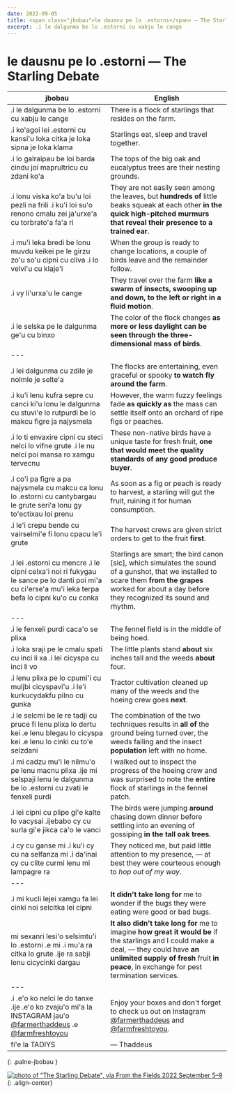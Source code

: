 ```yaml
---
date: 2022-09-05
title: <span class="jbobau">le dausnu pe lo .estorni</span> — The Starling Debate
excerpt: .i le dalgunma be lo .estorni cu xabju le cange
---
```


# <span class="jbobau">le dausnu pe lo .estorni</span> — The Starling Debate

| jbobau | English
|-|-
| .i le dalgunma be lo .estorni cu xabju le cange | There is a flock of starlings that resides on the farm.
| .i ko'agoi lei .estorni cu kansi'u loka citka je loka sipna je loka klama | Starlings eat, sleep and travel together.
| .i lo galraipau be loi barda cindu joi maprultricu cu zdani ko'a | The tops of the big oak and eucalyptus trees are their nesting grounds.
| .i lonu viska ko'a bu'u loi pezli na frili .i ku'i loi su'o renono cmalu zei ja'urxe'a cu torbrato'a fa'a ri | They are not easily seen among the leaves, but **hundreds of** little beaks squeak at each other **in the quick high-pitched murmurs that reveal their presence to a trained ear**.
| .i mu'i leka bredi be lonu muvdu keikei pe le girzu zo'u so'u cipni cu cliva .i lo velvi'u cu klaje'i | When the group is ready to change locations, a couple of birds leave and the remainder follow.
| .i vy li'urxa'u le cange | They travel over the farm **like a swarm of insects, swooping up and down, to the left or right in a fluid motion**.
| .i le selska pe le dalgunma ge'u cu binxo | The color of the flock changes **as more or less daylight can be seen through the three-dimensional mass of birds**.
|---
| .i lei dalgunma cu zdile je nolmle je selte'a | The flocks are entertaining, even graceful or spooky **to watch fly around the farm**.
| .i ku'i lenu kufra sepre cu canci ki'u lonu le dalgunma cu stuvi'e lo rutpurdi be lo makcu figre ja najysmela | However, the warm fuzzy feelings fade **as quickly as** the mass can settle itself onto an orchard of ripe figs or peaches.
| .i lo ti envaxire cipni cu steci nelci lo vifne grute .i le nu nelci poi mansa ro xamgu tervecnu | These non-native birds have a unique taste for fresh fruit, **one that would meet the quality standards of any good produce buyer**.
| .i co'i pa figre a pa najysmela cu makcu ca lonu lo .estorni cu cantybargau le grute seri'a lonu gy to'ectixau loi prenu | As soon as a fig or peach is ready to harvest, a starling will gut the fruit, ruining it for human consumption.
| .i le'i crepu bende cu vairselmi'e fi lonu cpacu le'i grute | The harvest crews are given strict orders to get to the fruit **first**.
| .i lei .estorni cu mencre .i le cipni celxa'i noi ri fukygau le sance pe lo danti poi mi'a cu ci'erse'a mu'i leka terpa befa lo cipni ku'o cu conka | Starlings are smart; the bird canon [sic], which simulates the sound of a gunshot, that we installed to scare them **from the grapes** worked for about a day before they recognized its sound and rhythm.
|---
| .i le fenxeli purdi caca'o se plixa | The fennel field is in the middle of being hoed.
| .i loka sraji pe le cmalu spati cu inci li xa .i lei cicyspa cu inci li vo  | The little plants stand **about** six inches tall and the weeds **about** four.
| .i lenu plixa pe lo cpumi'i cu muljbi cicyspavi'u .i le'i kurkucydakfu pilno cu gunka | Tractor cultivation cleaned up many of the weeds and the hoeing crew goes **next**.
| .i le selcmi be le re tadji cu pruce fi lenu plixa lo dertu kei .e lenu blegau lo cicyspa kei .e lenu lo cinki cu to'e selzdani | The combination of the two techniques results in **all of** the ground being turned over, the weeds failing and the insect **population** left with no home.
| .i mi cadzu mu'i le nilmu'o pe lenu macnu plixa .ije mi selspaji lenu le dalgunma be lo .estorni cu zvati le fenxeli purdi | I walked out to inspect the progress of the hoeing crew and was surprised to note the **entire** flock of starlings in the fennel patch.
| .i lei cipni cu plipe gi'e kalte lo vacysai .ijebabo cy cu surla gi'e jikca ca'o le vanci | The birds were jumping **around** chasing down dinner before settling into an evening of gossiping **in the tall oak trees**.
| .i cy cu ganse mi .i ku'i cy cu na selfanza mi .i da'inai cy cu clite curmi lenu mi lampagre ra | They noticed me, but paid little attention to my presence, — at best they were courteous enough to _hop out of my way_.
|---
| .i mi kucli lejei xamgu fa lei cinki noi selcitka lei cipni | **It didn't take long for** me to wonder if the bugs they were eating were good or bad bugs.
| mi sexanri lesi'o selsimtu'i lo .estorni .e mi .i mu'a ra citka lo grute .ije ra sabji lenu cicycinki dargau | **It also didn't take long for** me to imagine **how great it would be** if the starlings and I could make a deal, — they could have **an unlimited supply of fresh** fruit **in peace**, in exchange for pest termination services.
|---
| .i .e'o ko nelci le do tanxe .ije .e'o ko zvaju'o mi'a la INSTAGRAM jau'o <span class="latmylerfu">[@farmerthaddeus]</span> .e <span class="latmylerfu">[@farmfreshtoyou]</span> | Enjoy your boxes and don't forget to check us out on Instagram [@farmerthaddeus] and [@farmfreshtoyou].
| fi'e la TADIYS | — Thaddeus
{: .palne-jbobau }

[![photo of "The Starling Debate", via _From the Fields_ 2022 September 5–9](https://i.imgur.com/XiNQcvdl.jpg)](https://i.imgur.com/XiNQcvd.jpg){: .align-center}

[@farmerthaddeus]: https://instagram.com/farmerthaddeus
[@farmfreshtoyou]: https://instagram.com/farmfreshtoyou
